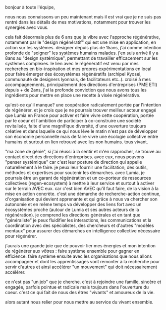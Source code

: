 bonjour à toute l'équipe,

nous nous connaissons un peu maintenant mais il est vrai que je ne suis pas rentré dans les détails de mes motivations, notamment pour trouver les synergies avec vous.

cela fait désormais plus de 6 ans que je vibre avec l'approche régénérative, notamment par le "design régénératif" qui est une mise en application, en action sur les systèmes. designer depuis plus de 15ans, j'ai comme intention profonde de "soigner" les systèmes humains malades. j'en suis arrivé il y a 8ans au "design systémique", permettant de travailler efficacement sur les systèmes complexes.
le lien avec le régénératif est venu par mes recherches en bio-inspiration et mes propres expérimentations en local pour faire émerger des écosystèmes régénératifs (archipel Kyosei, communauté de designers lyonnais, de facilitateurs etc..).
croisé à mes accompagnements, principalement des directions d'entreprises (PME ETI) depuis + de 2ans, j'ai la profonde conviction que nous avons tous les ingrédients pour mettre en place une recette à visée régénérative.

qu'est-ce qu'il manque? une coopération radicalement portée par l'intention de régénérer. et je crois que je ne pourrais trouver meilleur acteur engagé que Lumia en France pour activer et faire vivre cette coopération, portée par le coeur et l'ambition de participer à co-construire une société revitalisée, faite d'une magnifique diversité, d'une ouverture toujours créative et dans laquelle ce qui nous lève le matin n'est pas  de développer son économie personnelle mais de faire vivre une écologie collective
entre humains et surtout en lien retrouvé avec les non humains. tous vivant.

"ma zone de génie", si j'ai réussi à la sentir et m'en rapprocher, se trouve au contact direct des directions d'entreprises. avec eux, nous pouvons "penser systémique" car c'est leur posture de direction qui appelle naturellement à le faire. je peux leur fournir une facilitation, des outils, méthodes et expertises pour soutenir les démarches.
avec Lumia, je pourrais être un garant de régénération et un co-porteur de ressources collectives (regen-ecosystem) à mettre à leur service et surtout à activer sur le terrain AVEC eux.
car c'est bien AVEC qu'il faut faire, de la vision à la mise en action concrète. c'est une démarche de recherche-action continue, d'organisation qui devient apprenante et qui grâce à nous va chercher son autonomie et en même temps va développer des liens fort avec un écosystèmes proche (autour de Lumia et ses autres acteurs de la régénération).
je comprend les directions générales et en tant que "généraliste" je peux fluidifier les interactions, les communications et la coordination avec des spécialistes, des chercheurs et d'autres "modèles mentaux" pour assurer des démarches en intelligence collective nécessaire pour régénérer.

j'aurais une grande joie que de pouvoir lier mes énergies et mon intention de régénérer aux vôtres : faire système ensemble pour gagner en efficience.
faire système ensuite avec les organisations que nous allons accompagner et dont les apprentissages vont remonter à la recherche pour servir d'autres et ainsi accélérer "un mouvement" qui doit nécessairement accélérer.

ce n'est pas "un job" que je cherche. c'est à rejoindre une famille, sincère et engagée, parfois pointue et radicale mais toujours dans l'ouverture du coeur. c'est ce qui fait de nous des êtres "vivants" et amoureux de la vie.

alors autant nous relier pour nous mettre au service du vivant ensemble.